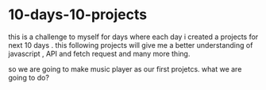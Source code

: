 # 10-days-10-projects
this is  a challenge to myself for days where each day i created a projects for next 10 days . this following projects will give me a better understanding of javascript , API and fetch request and many more thing.  

so we are going to make music player as our first projetcs. 
what we are going to do?
## 
